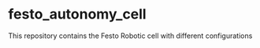 # festo_autonomy_cell
This repository contains the Festo Robotic cell with different configurations
